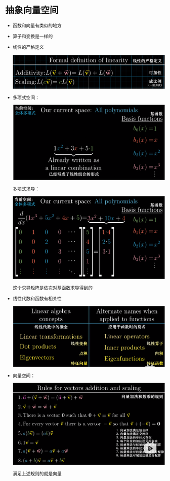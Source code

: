 # 抽象向量空间

- 函数和向量有类似的地方

- 算子和变换是一样的

- 线性的严格定义

  ![image-20230511181039807](11-抽象向量空间.assets/image-20230511181039807.png)

- 多项式空间：

  ![image-20230511185025185](11-抽象向量空间.assets/image-20230511185025185.png)

  多项式求导：

  ![image-20230511185145732](11-抽象向量空间.assets/image-20230511185145732.png)

  这个求导矩阵是依次对基函数求导得到的

- 线性代数和函数有相关性

  ![image-20230511185228215](11-抽象向量空间.assets/image-20230511185228215.png)

- 向量空间：

  ![image-20230511185341002](11-抽象向量空间.assets/image-20230511185341002.png)

  满足上述规则的就是向量